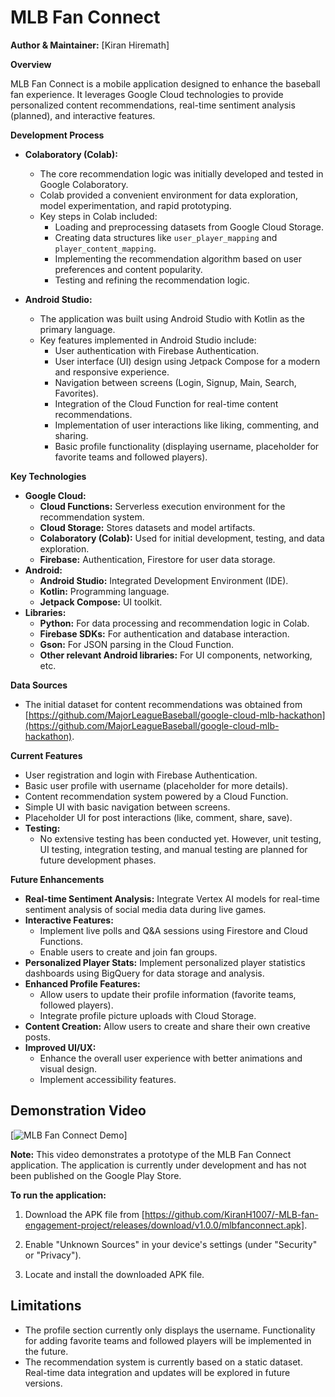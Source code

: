 # MLB Fan Connect

**Author & Maintainer:** [Kiran Hiremath]

**Overview**

MLB Fan Connect is a mobile application designed to enhance the baseball fan experience. It leverages Google Cloud technologies to provide personalized content recommendations, real-time sentiment analysis (planned), and interactive features.

**Development Process**

*   **Colaboratory (Colab):** 
    *   The core recommendation logic was initially developed and tested in Google Colaboratory. 
    *   Colab provided a convenient environment for data exploration, model experimentation, and rapid prototyping. 
    *   Key steps in Colab included:
        *   Loading and preprocessing datasets from Google Cloud Storage. 
        *   Creating data structures like `user_player_mapping` and `player_content_mapping`.
        *   Implementing the recommendation algorithm based on user preferences and content popularity.
        *   Testing and refining the recommendation logic.

*   **Android Studio:**
    *   The application was built using Android Studio with Kotlin as the primary language. 
    *   Key features implemented in Android Studio include:
        *   User authentication with Firebase Authentication.
        *   User interface (UI) design using Jetpack Compose for a modern and responsive experience.
        *   Navigation between screens (Login, Signup, Main, Search, Favorites).
        *   Integration of the Cloud Function for real-time content recommendations.
        *   Implementation of user interactions like liking, commenting, and sharing.
        *   Basic profile functionality (displaying username, placeholder for favorite teams and followed players).

**Key Technologies**

*   **Google Cloud:**
    *   **Cloud Functions:** Serverless execution environment for the recommendation system.
    *   **Cloud Storage:** Stores datasets and model artifacts.
    *   **Colaboratory (Colab):** Used for initial development, testing, and data exploration.
    *   **Firebase:** Authentication, Firestore for user data storage.
*   **Android:** 
    *   **Android Studio:** Integrated Development Environment (IDE).
    *   **Kotlin:** Programming language.
    *   **Jetpack Compose:** UI toolkit.
*   **Libraries:**
    *   **Python:** For data processing and recommendation logic in Colab.
    *   **Firebase SDKs:** For authentication and database interaction.
    *   **Gson:** For JSON parsing in the Cloud Function.
    *   **Other relevant Android libraries:** For UI components, networking, etc.

**Data Sources**

*   The initial dataset for content recommendations was obtained from [https://github.com/MajorLeagueBaseball/google-cloud-mlb-hackathon](https://github.com/MajorLeagueBaseball/google-cloud-mlb-hackathon). 

**Current Features**

*   User registration and login with Firebase Authentication.
*   Basic user profile with username (placeholder for more details).
*   Content recommendation system powered by a Cloud Function.
*   Simple UI with basic navigation between screens.
*   Placeholder UI for post interactions (like, comment, share, save).
*   **Testing:**  
      * No extensive testing has been conducted yet. However, unit testing, UI testing, integration testing, and manual testing are planned for future development phases.

**Future Enhancements**

*   **Real-time Sentiment Analysis:** Integrate Vertex AI models for real-time sentiment analysis of social media data during live games.
*   **Interactive Features:** 
    *   Implement live polls and Q&A sessions using Firestore and Cloud Functions.
    *   Enable users to create and join fan groups.
*   **Personalized Player Stats:** Implement personalized player statistics dashboards using BigQuery for data storage and analysis.
*   **Enhanced Profile Features:** 
    *   Allow users to update their profile information (favorite teams, followed players).
    *   Integrate profile picture uploads with Cloud Storage.
*   **Content Creation:** Allow users to create and share their own creative posts.
*   **Improved UI/UX:** 
    *   Enhance the overall user experience with better animations and visual design.
    *   Implement accessibility features.

## Demonstration Video

[![MLB Fan Connect Demo](https://youtu.be/mAoGGpBMq9g)]

**Note:** This video demonstrates a prototype of the MLB Fan Connect application. The application is currently under development and has not been published on the Google Play Store. 

**To run the application:**

1. Download the APK file from [https://github.com/KiranH1007/-MLB-fan-engagement-project/releases/download/v1.0.0/mlbfanconnect.apk].

2. Enable "Unknown Sources" in your device's settings (under "Security" or "Privacy").
3. Locate and install the downloaded APK file.

## Limitations

* The profile section currently only displays the username. Functionality for adding favorite teams and followed players will be implemented in the future.
* The recommendation system is currently based on a static dataset. Real-time data integration and updates will be explored in future versions.